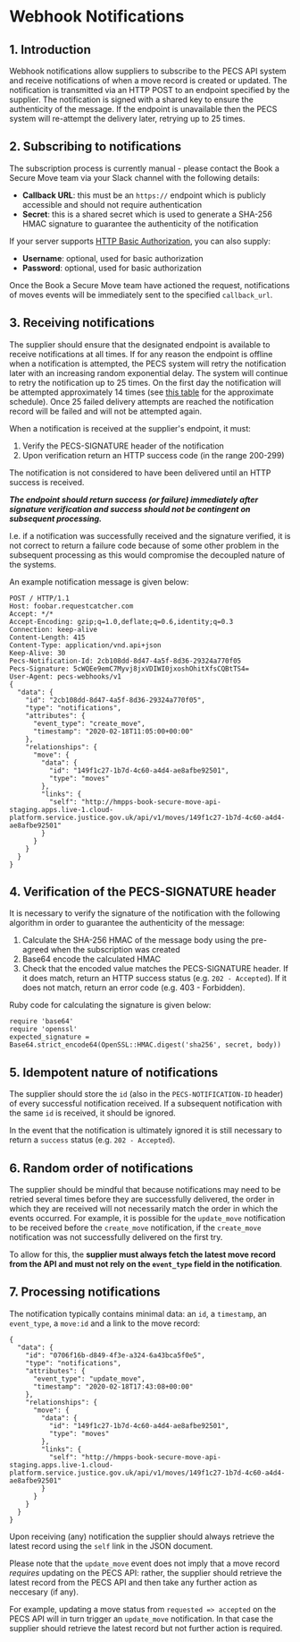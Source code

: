 # Webhook Notifications

## 1. Introduction
Webhook notifications allow suppliers to subscribe to the PECS API system and receive notifications of when a move record is created or updated. The notification is transmitted via an HTTP POST to an endpoint specified by the supplier. The notification is signed with a shared key to ensure the authenticity of the message. If the endpoint is unavailable then the PECS system will re-attempt the delivery later, retrying up to 25 times.


## 2. Subscribing to notifications
The subscription process is currently manual - please contact the Book a Secure Move team via your Slack channel with the following details:

* **Callback URL**: this must be an `https://` endpoint which is publicly accessible and should not require authentication
* **Secret**: this is a shared secret which is used to generate a SHA-256 HMAC signature to guarantee the authenticity of the notification

If your server supports [HTTP Basic Authorization](https://tools.ietf.org/html/rfc7617), you can also supply:

* **Username**: optional, used for basic authorization
* **Password**: optional, used for basic authorization

Once the Book a Secure Move team have actioned the request, notifications of moves events will be immediately sent to the specified `callback_url`.


## 3. Receiving notifications
The supplier should ensure that the designated endpoint is available to receive notifications at all times. If for any reason the endpoint is offline when a notification is attempted, the PECS system will retry the notification later with an increasing random exponential delay. The system will continue to retry the notification up to 25 times. On the first day the notification will be attempted approximately 14 times (see [this table](https://github.com/mperham/sidekiq/wiki/Error-Handling#automatic-job-retry) for the approximate schedule). Once 25 failed delivery attempts are reached the notification record will be failed and will not be attempted again.

When a notification is received at the supplier's endpoint, it must:

1. Verify the PECS-SIGNATURE header of the notification
2. Upon verification return an HTTP success code (in the range 200-299)

The notification is not considered to have been delivered until an HTTP success is received.

**_The endpoint should return success (or failure) immediately after signature verification and success should not be contingent on subsequent processing._** 

I.e. if a notification was successfully received and the signature verified, it is not correct to return a failure code because of some other problem in the subsequent processing as this would compromise the decoupled nature of the systems.

An example notification message is given below:

    POST / HTTP/1.1
    Host: foobar.requestcatcher.com
    Accept: */*
    Accept-Encoding: gzip;q=1.0,deflate;q=0.6,identity;q=0.3
    Connection: keep-alive
    Content-Length: 415
    Content-Type: application/vnd.api+json
    Keep-Alive: 30
    Pecs-Notification-Id: 2cb108dd-8d47-4a5f-8d36-29324a770f05
    Pecs-Signature: 5cWQEe9emC7Myvj8jxVDIWI0jxoshOhitXfsCQBtTS4=
    User-Agent: pecs-webhooks/v1
    {
      "data": {
        "id": "2cb108dd-8d47-4a5f-8d36-29324a770f05",
        "type": "notifications",
        "attributes": {
          "event_type": "create_move",
          "timestamp": "2020-02-18T11:05:00+00:00"
        },
        "relationships": {
          "move": {
            "data": {
              "id": "149f1c27-1b7d-4c60-a4d4-ae8afbe92501",
              "type": "moves"
            },
            "links": {
              "self": "http://hmpps-book-secure-move-api-staging.apps.live-1.cloud-platform.service.justice.gov.uk/api/v1/moves/149f1c27-1b7d-4c60-a4d4-ae8afbe92501"
            }
          }
        }
      }
    }


## 4. Verification of the PECS-SIGNATURE header
It is necessary to verify the signature of the notification with the following algorithm in order to guarantee the authenticity of the message:

1. Calculate the SHA-256 HMAC of the message body using the pre-agreed <SECRET> when the subscription was created
2. Base64 encode the calculated HMAC
3. Check that the encoded value matches the PECS-SIGNATURE header. If it does match, return an HTTP success status (e.g. `202 - Accepted`). If it does not match, return an error code (e.g. 403 - Forbidden).

Ruby code for calculating the signature is given below:

    require 'base64'
    require 'openssl'
    expected_signature = Base64.strict_encode64(OpenSSL::HMAC.digest('sha256', secret, body))


## 5. Idempotent nature of notifications
The supplier should store the `id` (also in the `PECS-NOTIFICATION-ID` header) of every successful notification received. If a subsequent notification with the same `id` is received, it should be ignored.

In the event that the notification is ultimately ignored it is still necessary to return a `success` status (e.g. `202 - Accepted`).


## 6. Random order of notifications
The supplier should be mindful that because notifications may need to be retried several times before they are successfully delivered, the order in which they are received will not necessarily match the order in which the events occurred. For example, it is possible for the `update_move` notification to be received before the `create_move` notification, if the `create_move` notification was not successfully delivered on the first try.

To allow for this, the **supplier must always fetch the latest move record from the API and must not rely on the `event_type` field in the notification**.


## 7. Processing notifications
The notification typically contains minimal data: an `id`, a `timestamp`, an `event_type`, a `move:id` and a link to the move record:

    {
      "data": {
        "id": "0706f16b-d849-4f3e-a324-6a43bca5f0e5",
        "type": "notifications",
        "attributes": {
          "event_type": "update_move",
          "timestamp": "2020-02-18T17:43:08+00:00"
        },
        "relationships": {
          "move": {
            "data": {
              "id": "149f1c27-1b7d-4c60-a4d4-ae8afbe92501",
              "type": "moves"
            },
            "links": {
              "self": "http://hmpps-book-secure-move-api-staging.apps.live-1.cloud-platform.service.justice.gov.uk/api/v1/moves/149f1c27-1b7d-4c60-a4d4-ae8afbe92501"
            }
          }
        }
      }
    }


Upon receiving (any) notification the supplier should always retrieve the latest record using the `self` link in the JSON document.

Please note that the `update_move` event does not imply that a move record _requires_ updating on the PECS API: rather, the supplier should retrieve the latest record from the PECS API and then take any further action as neccesary (if any).

For example, updating a move status from `requested => accepted` on the PECS API will in turn trigger an `update_move` notification. In that case the supplier should retrieve the latest record but not further action is required.
